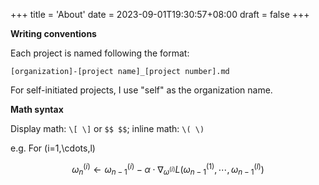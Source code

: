 +++
title = 'About'
date = 2023-09-01T19:30:57+08:00
draft = false
+++


**Writing conventions**

Each project is named following the format:

```
[organization]-[project name]_[project number].md
```

For self-initiated projects, I use "self" as the organization name.

**Math syntax**

Display math: `\[ \]` or `$$ $$`; inline math: `\( \)`

e.g. For \(i=1,\cdots,l\)

$$
\omega^{(i)}_n\leftarrow \omega^{(i)}_{n-1}-\alpha\cdot \nabla_{\omega^{(i)}}L(\omega^{(1)}_{n-1},\cdots,\omega^{(l)}_{n-1})
$$